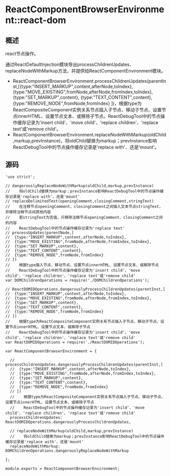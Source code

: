 # ReactComponentBrowserEnvironment::react-dom

## 概述

react节点操作。

通过ReactDefaultInjection模块导出processChildrenUpdates、replaceNodeWithMarkup方法，并提供给ReactComponentEnvironment模块。

* ReactComponentBrowserEnvironment.processChildrenUpdates(parentInst,[{type:"INSERT_MARKUP",content,afterNode,toIndex}, {type:"MOVE_EXISTING",fromNode,afterNode,fromIndex,toIndex}, {type:"SET_MARKUP",content}, {type:"TEXT_CONTENT",content}, {type:"REMOVE_NODE",fromNode,fromIndex} ])，根据type为ReactCompositeComponent实例关系节点插入子节点、移动子节点、设置节点innerHTML、设置节点文本、或移除子节点。ReactDebugTool中的节点操作缓存记录为'insert child'、'move child'、'replace children'、'replace text'或'remove child'。
* ReactComponentBrowserEnvironment.replaceNodeWithMarkup(oldChild,markup,prevInstance)，将oldChild替换为markup；prevInstance影响ReactDebugTool中的节点操作缓存记录是'replace with'、还是'mount'。

## 源码

    'use strict';
    
    // dangerouslyReplaceNodeWithMarkup(oldChild,markup,prevInstance)
    //    将oldChild替换为markup；prevInstance影响ReactDebugTool中的节点操作缓存记录是'replace with'、还是'mount'
    // replaceDelimitedText(openingComment,closingComment,stringText)
    //    在注释节点openingComment、closingComment之间插入文本节点stringText，并移除注释节点间其他内容
    //    若stringText为否值，只移除注释节点openingComment、closingComment之间的内容
    //    ReactDebugTool中的节点操作缓存记录为'replace text'
    // processUpdates(parentNode,[
    //  {type:"INSERT_MARKUP",content,afterNode,toIndex}, 
    //  {type:"MOVE_EXISTING",fromNode,afterNode,fromIndex,toIndex}, 
    //  {type:"SET_MARKUP",content}, 
    //  {type:"TEXT_CONTENT",content}, 
    //  {type:"REMOVE_NODE",fromNode,fromIndex} 
    // ])
    //    根据type插入节点、移动节点、设置节点innerHTML、设置节点文本、或移除节点
    //    ReactDebugTool中的节点操作缓存记录为'insert child'、'move child'、'replace children'、'replace text'或'remove child'
    var DOMChildrenOperations = require('./DOMChildrenOperations');
    
    // ReactDOMIDOperations.dangerouslyProcessChildrenUpdates(parentInst,[
    //  {type:"INSERT_MARKUP",content,afterNode,toIndex}, 
    //  {type:"MOVE_EXISTING",fromNode,afterNode,fromIndex,toIndex}, 
    //  {type:"SET_MARKUP",content}, 
    //  {type:"TEXT_CONTENT",content}, 
    //  {type:"REMOVE_NODE",fromNode,fromIndex} 
    // ])
    //    根据type为ReactCompositeComponent实例关系节点插入子节点、移动子节点、设置节点innerHTML、设置节点文本、或移除子节点
    //    ReactDebugTool中的节点操作缓存记录为'insert child'、'move child'、'replace children'、'replace text'或'remove child'
    var ReactDOMIDOperations = require('./ReactDOMIDOperations');
    
    var ReactComponentBrowserEnvironment = {
    
      // processChildrenUpdates.dangerouslyProcessChildrenUpdates(parentInst,[
      //  {type:"INSERT_MARKUP",content,afterNode,toIndex}, 
      //  {type:"MOVE_EXISTING",fromNode,afterNode,fromIndex,toIndex}, 
      //  {type:"SET_MARKUP",content}, 
      //  {type:"TEXT_CONTENT",content}, 
      //  {type:"REMOVE_NODE",fromNode,fromIndex} 
      // ])
      //    根据type为ReactCompositeComponent实例关系节点插入子节点、移动子节点、设置节点innerHTML、设置节点文本、或移除子节点
      //    ReactDebugTool中的节点操作缓存记录为'insert child'、'move child'、'replace children'、'replace text'或'remove child'
      processChildrenUpdates: ReactDOMIDOperations.dangerouslyProcessChildrenUpdates,
    
      // replaceNodeWithMarkup(oldChild,markup,prevInstance)
      //    将oldChild替换为markup；prevInstance影响ReactDebugTool中的节点操作缓存记录是'replace with'、还是'mount'
      replaceNodeWithMarkup: DOMChildrenOperations.dangerouslyReplaceNodeWithMarkup
    
    };
    
    module.exports = ReactComponentBrowserEnvironment;
